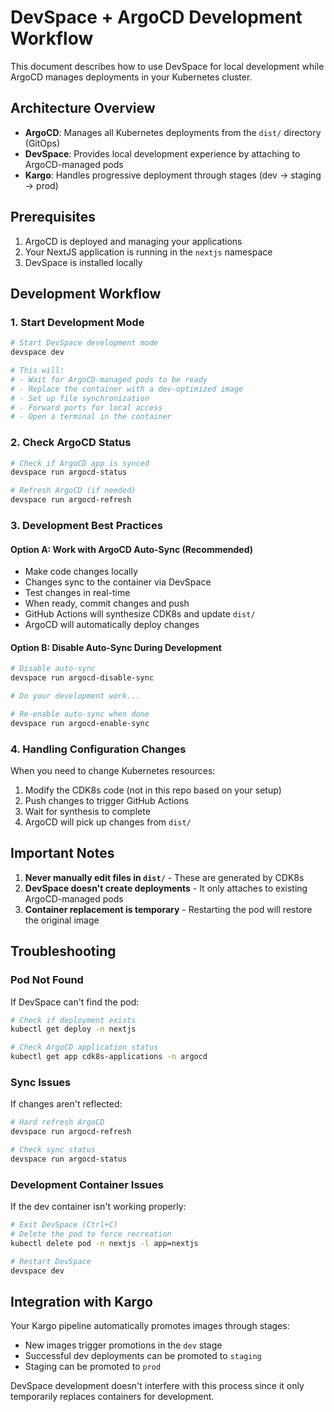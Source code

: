 # DevSpace + ArgoCD Development Workflow

This document describes how to use DevSpace for local development while ArgoCD manages deployments in your Kubernetes cluster.

## Architecture Overview

- **ArgoCD**: Manages all Kubernetes deployments from the `dist/` directory (GitOps)
- **DevSpace**: Provides local development experience by attaching to ArgoCD-managed pods
- **Kargo**: Handles progressive deployment through stages (dev → staging → prod)

## Prerequisites

1. ArgoCD is deployed and managing your applications
2. Your NextJS application is running in the `nextjs` namespace
3. DevSpace is installed locally

## Development Workflow

### 1. Start Development Mode

```bash
# Start DevSpace development mode
devspace dev

# This will:
# - Wait for ArgoCD-managed pods to be ready
# - Replace the container with a dev-optimized image
# - Set up file synchronization
# - Forward ports for local access
# - Open a terminal in the container
```

### 2. Check ArgoCD Status

```bash
# Check if ArgoCD app is synced
devspace run argocd-status

# Refresh ArgoCD (if needed)
devspace run argocd-refresh
```

### 3. Development Best Practices

#### Option A: Work with ArgoCD Auto-Sync (Recommended)
- Make code changes locally
- Changes sync to the container via DevSpace
- Test changes in real-time
- When ready, commit changes and push
- GitHub Actions will synthesize CDK8s and update `dist/`
- ArgoCD will automatically deploy changes

#### Option B: Disable Auto-Sync During Development
```bash
# Disable auto-sync
devspace run argocd-disable-sync

# Do your development work...

# Re-enable auto-sync when done
devspace run argocd-enable-sync
```

### 4. Handling Configuration Changes

When you need to change Kubernetes resources:

1. Modify the CDK8s code (not in this repo based on your setup)
2. Push changes to trigger GitHub Actions
3. Wait for synthesis to complete
4. ArgoCD will pick up changes from `dist/`

## Important Notes

1. **Never manually edit files in `dist/`** - These are generated by CDK8s
2. **DevSpace doesn't create deployments** - It only attaches to existing ArgoCD-managed pods
3. **Container replacement is temporary** - Restarting the pod will restore the original image

## Troubleshooting

### Pod Not Found
If DevSpace can't find the pod:
```bash
# Check if deployment exists
kubectl get deploy -n nextjs

# Check ArgoCD application status
kubectl get app cdk8s-applications -n argocd
```

### Sync Issues
If changes aren't reflected:
```bash
# Hard refresh ArgoCD
devspace run argocd-refresh

# Check sync status
devspace run argocd-status
```

### Development Container Issues
If the dev container isn't working properly:
```bash
# Exit DevSpace (Ctrl+C)
# Delete the pod to force recreation
kubectl delete pod -n nextjs -l app=nextjs

# Restart DevSpace
devspace dev
```

## Integration with Kargo

Your Kargo pipeline automatically promotes images through stages:
- New images trigger promotions in the `dev` stage
- Successful dev deployments can be promoted to `staging`
- Staging can be promoted to `prod`

DevSpace development doesn't interfere with this process since it only temporarily replaces containers for development.